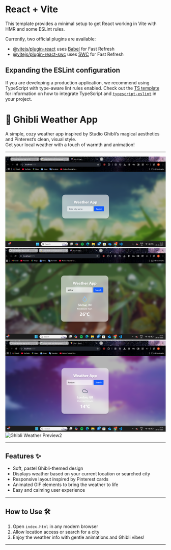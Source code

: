 # React + Vite

This template provides a minimal setup to get React working in Vite with HMR and some ESLint rules.

Currently, two official plugins are available:

- [@vitejs/plugin-react](https://github.com/vitejs/vite-plugin-react/blob/main/packages/plugin-react) uses [Babel](https://babeljs.io/) for Fast Refresh
- [@vitejs/plugin-react-swc](https://github.com/vitejs/vite-plugin-react/blob/main/packages/plugin-react-swc) uses [SWC](https://swc.rs/) for Fast Refresh

## Expanding the ESLint configuration

If you are developing a production application, we recommend using TypeScript with type-aware lint rules enabled. Check out the [TS template](https://github.com/vitejs/vite/tree/main/packages/create-vite/template-react-ts) for information on how to integrate TypeScript and [`typescript-eslint`](https://typescript-eslint.io) in your project.



# 🌿 Ghibli Weather App

A simple, cozy weather app inspired by Studio Ghibli’s magical aesthetics and Pinterest’s clean, visual style.  
Get your local weather with a touch of warmth and animation!

---

![Ghibli Weather Preview](src/assets/preview.png)
![Ghibli Weather Preview0](src/assets/preview(0).png)
![Ghibli Weather Preview1](src/assets/preview(1).png)
![Ghibli Weather Preview2](src/assets/preview(2).png)


---

## Features ✨

- Soft, pastel Ghibli-themed design  
- Displays weather based on your current location or searched city  
- Responsive layout inspired by Pinterest cards  
- Animated GIF elements to bring the weather to life  
- Easy and calming user experience

---


## How to Use 🛠️

1. Open `index.html` in any modern browser  
2. Allow location access or search for a city  
3. Enjoy the weather info with gentle animations and Ghibli vibes!

---


